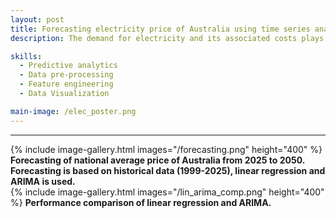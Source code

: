 ```yaml
---
layout: post
title: Forecasting electricity price of Australia using time series analysis
description: The demand for electricity and its associated costs plays a critical role in shaping national energy policy, business operations, and household economics. In this project, I focuses on applying predictive analytics techniques to historical electricity pricing data to forecast Australia’s average electricity prices through to the year 2050. The dataset, covering state-level electricity prices from 1998 to 2025, is used to analyze trends and derive forward-looking insights. Linear regression and ARIMA are implemented using R. Overall, ARIMA performed well as it incorporates both recent price changes and overall trend, making it more accurate for non-stationary time series forecasting. It predicts more realistic growth of above $200/MWh for year 2050. •	Multiple ARIMA configurations were tested (e.g., (1,1,0), (1,1,1)). The final model ARIMA (0,1,1) with drift was selected based on lowest AIC.

skills: 
  - Predictive analytics
  - Data pre-processing
  - Feature engineering
  - Data Visualization

main-image: /elec_poster.png
---
```


---
{% include image-gallery.html images="/forecasting.png" height="400" %}
**Forecasting of national average price of Australia from 2025 to 2050. Forecasting is based on historical data (1999-2025), linear regression and ARIMA is used.**  
{% include image-gallery.html images="/lin_arima_comp.png" height="400" %}
**Performance comparison of linear regression and ARIMA.**  


